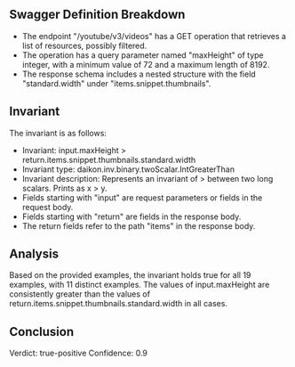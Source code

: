 ## Swagger Definition Breakdown
- The endpoint "/youtube/v3/videos" has a GET operation that retrieves a list of resources, possibly filtered.
- The operation has a query parameter named "maxHeight" of type integer, with a minimum value of 72 and a maximum length of 8192.
- The response schema includes a nested structure with the field "standard.width" under "items.snippet.thumbnails".

## Invariant
The invariant is as follows:
- Invariant: input.maxHeight > return.items.snippet.thumbnails.standard.width
- Invariant type: daikon.inv.binary.twoScalar.IntGreaterThan
- Invariant description: Represents an invariant of > between two long scalars. Prints as x > y.
- Fields starting with "input" are request parameters or fields in the request body.
- Fields starting with "return" are fields in the response body.
- The return fields refer to the path "items" in the response body.

## Analysis
Based on the provided examples, the invariant holds true for all 19 examples, with 11 distinct examples. The values of input.maxHeight are consistently greater than the values of return.items.snippet.thumbnails.standard.width in all cases.

## Conclusion
Verdict: true-positive
Confidence: 0.9
